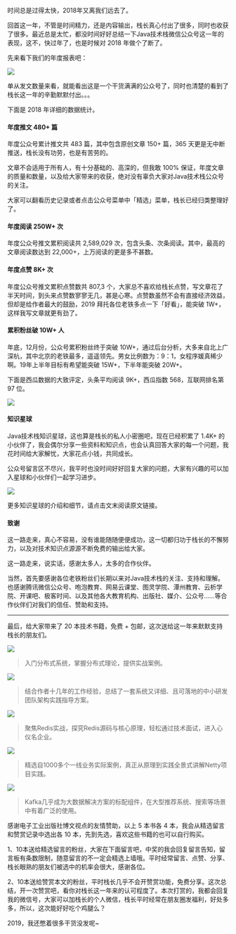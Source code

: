 
时间总是过得太快，2018年又离我们远去了。

回首这一年，不管是时间精力，还是内容输出，栈长真心付出了很多，同时也收获了很多。最近总是太忙，都没时间好好总结一下Java技术栈微信公众号这一年的表现，这不，快过年了，也是时候对 2018 年做个了断了。

先来看下我们的年度报表吧：

![](http://img.javastack.cn/%E5%BE%AE%E4%BF%A1%E5%9B%BE%E7%89%87_20190118091842.jpg)

单从发文数量来看，就能看出这是一个干货满满的公众号了，同时也清楚的看到了栈长这一年的辛勤默默付出。。。

下面是 2018 年详细的数据统计。

#### 年度推文 480+ 篇

年度公众号累计推文共 483 篇，其中包含原创文章 150+ 篇，365 天更是无中断推送，栈长没有功劳，也是有苦劳的。

文章不会适用于所有人，有十分基础的、高深的，但我敢 100% 保证，年度文章的质量和数量，以及给大家带来的收获，绝对没有辜负大家对Java技术栈公众号的关注。

大家可以翻看历史记录或者点击公众号菜单中「精选」菜单，栈长已经归类整理好了。

#### 年度阅读 250W+ 次

年度公众号推文累积阅读共 2,589,029 次，包含头条、次条阅读。其中，最高的文章阅读数达到 22,000+，上万阅读的更是多不甚数。

#### 年度点赞 8K+ 次

年度公众号推文累积点赞数共 807,3 个，大家总不喜欢给栈长点赞，写文章花了半天时间，到头来点赞数寥寥无几，甚是心寒。点赞数虽然不会有直接经济效益，但却是给作者最大的鼓励，2019 拜托各位老铁多点一下「好看」，能突破 1W+，这样我写文章就更有劲了。

#### 累积粉丝破 10W+ 人

年底，12月份，公众号累积粉丝终于突破 10W+，通过后台分析，大多来自北上广深杭，其中北京的老铁最多，遥遥领先。男女比例数为：9：1，女程序媛真稀少啊。19年上半年目标有希望能突破 15W+，下半年能突破 20W+。

下面是西瓜数据的大致评定，头条平均阅读 9K+，西瓜指数 568，互联网排名第 97 位。

![](http://img.javastack.cn/%E5%BE%AE%E4%BF%A1%E5%9B%BE%E7%89%87_20190118172947.png)

#### 知识星球

Java技术栈知识星球，这也算是栈长的私人小密圈吧，现在已经积累了 1.4K+ 的小伙伴了，我会偶尔分享一些资料和知识点，也会认真回答大家的每一个问题，我花时间给大家解忧，大家花点小钱，共同成长。

公众号留言区不尽兴，我平时也没时间好好回复大家的问题，大家有兴趣的可以加入星球和小伙伴们一起学习进步。

![](http://img.javastack.cn/%E5%BE%AE%E4%BF%A1%E5%9B%BE%E7%89%87_20190118180308.jpg)

更多知识星球的介绍和细节，请点击文末阅读原文链接。

#### 致谢

这一路走来，真心不容易，没有谁能随随便便成功，这一切都归功于栈长的不懈努力，以及对技术知识点源源不断免费的输出给大家。

这一路走来，说实话，感谢太多人，太多的合作伙伴。

当然，首先要感谢各位老铁粉丝们长期以来对Java技术栈的关注、支持和理解。也感谢腾讯微信公众号、咆泡教育、网易云课堂、图灵学院、潭州教育、云析学院、开课吧、极客时间、以及其他各大教育机构、出版社、媒介、公众号……等合作伙伴们对我们的信任、赞助和支持。

---

最后，给大家带来了 20 本技术书籍，免费 + 包邮，这次送给这一年来默默支持栈长的朋友们。

![](http://img.javastack.cn/%E5%BE%AE%E4%BF%A1%E5%9B%BE%E7%89%87_201901171743052.png)

> 入门分布式系统，掌握分布式理论，提供实战案例。

![](http://img.javastack.cn/%E5%BE%AE%E4%BF%A1%E5%9B%BE%E7%89%87_20190117174305.png)

> 结合作者十几年的工作经验，总结了一套系统又详细、且可落地的中小研发团队架构实践指导方案。

![](http://img.javastack.cn/%E5%BE%AE%E4%BF%A1%E5%9B%BE%E7%89%87_201901171743051.png)

> 聚焦Redis实战，探究Redis源码与核心原理，轻松通过技术面试，进入心仪名企业。

![](http://img.javastack.cn/%E5%BE%AE%E4%BF%A1%E5%9B%BE%E7%89%87_201901171743054.png)

> 精选自1000多个一线业务实际案例，真正从原理到实践全景式讲解Netty项目实践。

![](http://img.javastack.cn/%E5%BE%AE%E4%BF%A1%E5%9B%BE%E7%89%87_201901171743053.png)

> Kafka几乎成为大数据解决方案的标配组件，在大型推荐系统、搜索等场景中有着广泛的使用。

感谢电子工业出版社博文视点的友情赞助，以上 5 本书各 4 本，我会从精选留言和赞赏记录中选出各 10 本，先到先选，喜欢这些书籍的也可以自行购买。

1、10本送给精选留言的粉丝，大家在下面留言吧，中奖的我会回复留言告知，留言板有条数限制，随意留言的不一定会精选上墙哦。平时经常留言、点赞、分享、栈长眼熟的朋友们被选中的机率会很大，感谢各位。

2、10本送给赞赏本文的粉丝，平时栈长几乎不会开赞赏功能，免费分享。这次总结，开一次赞赏吧，看你对栈长这一年来的认可程度了。本次打赏的，我都会回复我的微信号，大家可以加栈长的个人微信，栈长平时经常在朋友圈发福利，好处多多，所以，这次能好好吃个鸡腿么？

2019，我还憋着很多干货没发呢~

